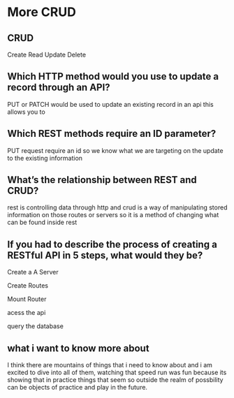 # More CRUD

## CRUD
Create
Read
Update
Delete

## Which HTTP method would you use to update a record through an API?
PUT or PATCH would be used to update an existing record in an api this allows you to 
## Which REST methods require an ID parameter?
PUT request require an id so we know what we are targeting on the update to the existing information

## What’s the relationship between REST and CRUD?
rest is controlling data through http and crud is a way of manipulating stored information on those routes or servers so it is a method of changing what can be found inside rest

## If you had to describe the process of creating a RESTful API in 5 steps, what would they be?
Create a A Server

Create Routes

Mount Router

acess the api

query the database 

## what i want to know more about
I think there are mountains of things that i need to know about and i am excited to dive into all of them, watching that speed run was fun because its showing that in practice things that seem so outside the realm of possbility can be objects of practice and play in the future. 



